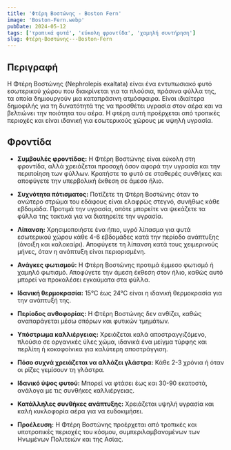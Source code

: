 ```yaml
---
title: 'Φτέρη Βοστώνης - Boston Fern'
image: 'Boston-Fern.webp'
pubDate: 2024-05-12
tags: ['τροπικά φυτά', 'εύκολη φροντίδα', 'χαμηλή συντήρηση']
slug: Φτέρη-Βοστώνης---Boston-Fern
---
```


**Περιγραφή**
----------------
Η Φτέρη Βοστώνης (Nephrolepis exaltata) είναι ένα εντυπωσιακό φυτό εσωτερικού χώρου που διακρίνεται για τα πλούσια, πράσινα φύλλα της, τα οποία δημιουργούν μια καταπράσινη ατμόσφαιρα. Είναι ιδιαίτερα δημοφιλής για τη δυνατότητά της να προσθέτει υγρασία στον αέρα και να βελτιώνει την ποιότητα του αέρα. Η φτέρη αυτή προέρχεται από τροπικές περιοχές και είναι ιδανική για εσωτερικούς χώρους με υψηλή υγρασία.

**Φροντίδα**
--------------
* **Συμβουλές φροντίδας:** 
  Η Φτέρη Βοστώνης είναι εύκολη στη φροντίδα, αλλά χρειάζεται προσοχή όσον αφορά την υγρασία και την περιποίηση των φύλλων. Κρατήστε το φυτό σε σταθερές συνθήκες και αποφύγετε την υπερβολική έκθεση σε άμεσο ήλιο.

* **Συχνότητα πότισματος:** 
  Ποτίζετε τη Φτέρη Βοστώνης όταν το ανώτερο στρώμα του εδάφους είναι ελαφρώς στεγνό, συνήθως κάθε εβδομάδα. Προτιμά την υγρασία, οπότε μπορείτε να ψεκάζετε τα φύλλα της τακτικά για να διατηρείτε την υγρασία.

* **Λίπανση:** 
  Χρησιμοποιήστε ένα ήπιο, υγρό λίπασμα για φυτά εσωτερικού χώρου κάθε 4-6 εβδομάδες κατά την περίοδο ανάπτυξης (άνοιξη και καλοκαίρι). Αποφύγετε τη λίπανση κατά τους χειμερινούς μήνες, όταν η ανάπτυξη είναι περιορισμένη.

* **Ανάγκες φωτισμού:** 
  Η Φτέρη Βοστώνης προτιμά έμμεσο φωτισμό ή χαμηλό φωτισμό. Αποφύγετε την άμεση έκθεση στον ήλιο, καθώς αυτό μπορεί να προκαλέσει εγκαύματα στα φύλλα.

* **Ιδανική θερμοκρασία:** 
  15°C έως 24°C είναι η ιδανική θερμοκρασία για την ανάπτυξή της.

* **Περίοδος ανθοφορίας:**
  Η Φτέρη Βοστώνης δεν ανθίζει, καθώς αναπαράγεται μέσω σπόρων και φυτικών τμημάτων.

* **Υπόστρωμα καλλιέργειας:**
  Χρειάζεται καλά αποστραγγιζόμενο, πλούσιο σε οργανικές ύλες χώμα, ιδανικά ένα μείγμα τύρφης και περλίτη ή κοκοφοίνικα για καλύτερη αποστράγγιση.

* **Πόσο συχνά χρειάζεται να αλλάζει γλάστρα:** 
  Κάθε 2-3 χρόνια ή όταν οι ρίζες γεμίσουν τη γλάστρα.

* **Ιδανικό ύψος φυτού:** 
  Μπορεί να φτάσει έως και 30-90 εκατοστά, ανάλογα με τις συνθήκες καλλιέργειας.

* **Κατάλληλες συνθήκες ανάπτυξης:** 
  Χρειάζεται υψηλή υγρασία και καλή κυκλοφορία αέρα για να ευδοκιμήσει.

* **Προέλευση:**
  Η Φτέρη Βοστώνης προέρχεται από τροπικές και υποτροπικές περιοχές του κόσμου, συμπεριλαμβανομένων των Ηνωμένων Πολιτειών και της Ασίας.
```